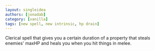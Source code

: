 ```yaml
---
layout: singleidea
authors: [jonadab]
category: [vanilla]
tags: [new spell, new intrinsic, hp drain]
---
```

Clerical spell that gives you a certain duration of a property that steals enemies' maxHP and heals you when you hit things in melee.
